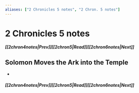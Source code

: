 ```yaml
---
aliases: ["2 Chronicles 5 notes", "2 Chron. 5 notes"]
---
```

# 2 Chronicles 5 notes
##### <span class=arrow-left></span>[[2chron4notes|Prev]]<span class=navigation-separator></span>[[2chron5|Read]]<span class=navigation-separator></span>[[2chron6notes|Next]]<span class=arrow-right></span>
## Solomon Moves the Ark into the Temple
- 
##### <span class=arrow-left></span>[[2chron4notes|Prev]]<span class=navigation-separator></span>[[2chron5|Read]]<span class=navigation-separator></span>[[2chron6notes|Next]]<span class=arrow-right></span>